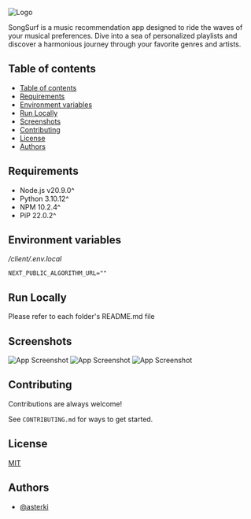 ![Logo](https://i.imgur.com/TlubhwN.png)

SongSurf is a music recommendation app designed to ride the waves of your musical preferences. Dive into a sea of personalized playlists and discover a harmonious journey through your favorite genres and artists. 

## Table of contents
- [Table of contents](#table-of-contents)
- [Requirements](#requirements)
- [Environment variables](#environment-variables)
- [Run Locally](#run-locally)
- [Screenshots](#screenshots)
- [Contributing](#contributing)
- [License](#license)
- [Authors](#authors)


## Requirements
- Node.js v20.9.0^
- Python 3.10.12^
- NPM 10.2.4^
- PiP 22.0.2^


## Environment variables
*/client/.env.local*
```
NEXT_PUBLIC_ALGORITHM_URL=""
```


## Run Locally

Please refer to each folder's README.md file



## Screenshots

![App Screenshot](https://i.imgur.com/U4kFblr.png)
![App Screenshot](https://i.imgur.com/3bLazs2.png)
![App Screenshot](https://i.imgur.com/hEwlUJJ.png)


## Contributing

Contributions are always welcome!

See `CONTRIBUTING.md` for ways to get started.



## License

[MIT](https://choosealicense.com/licenses/mit/)



## Authors

- [@asterki](https://www.github.com/asterki)